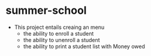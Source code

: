 # summer-school
- This project entails creaing an menu
  - the ability to enroll a student
  - the ability to unenroll a student
  - the ability to print a student list with Money owed

